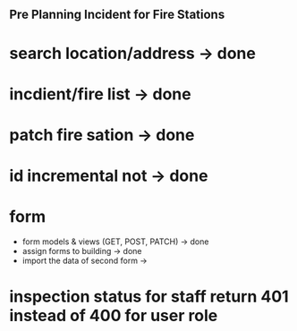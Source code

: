 ## Pre Planning Incident for Fire Stations


# search location/address -> done

# incdient/fire list -> done

# patch fire sation -> done

# id incremental not -> done

# form 
- form models & views (GET, POST, PATCH) -> done
- assign forms to building -> done
- import the data of second form ->

# inspection status for staff return 401 instead of 400 for user role